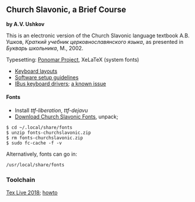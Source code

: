 ## Church Slavonic, a Brief Course

**by A.V. Ushkov**

This is an electronic version of the Church Slavonic language textbook А.В. Ушков, *Краткий учебник церковнославянского языка*, as presented in *Букварь школьника*, М., 2002.

Typesetting: [Ponomar Project](http://sci.ponomar.net), XeLaTeX (system fonts)

- [Keyboard layouts](http://sci.ponomar.net/keyboard.html)
- [Software setup guidelines](http://sci.ponomar.net/users.html)
- [IBus keyboard drivers](http://www.ponomar.net/apt/); [a known issue](https://github.com/typiconman/m17n-cu/issues/3)

#### Fonts

- Install *ttf-liberation*, *ttf-dejavu*
- [Download Church Slavonic Fonts](https://www.ponomar.net/files/fonts-churchslavonic.zip?_ga=2.259133578.1877773033.1558533869-234991592.1558533869), unpack;
```
$ cd ~/.local/share/fonts
$ unzip fonts-churchslavonic.zip
$ rm fonts-churchslavonic.zip
$ sudo fc-cache -f -v
```
Alternatively, fonts can go in:
```
/usr/local/share/fonts
```

### Toolchain

[Tex Live 2018](http://ftp.math.utah.edu/pub/tex/historic/systems/texlive/2018/); [howto](https://github.com/Tyrn/arch-chronicle/blob/master/Usage/LaTeX.md)
